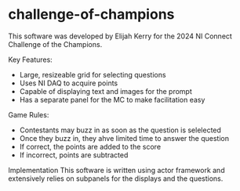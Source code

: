 # challenge-of-champions

This software was developed by Elijah Kerry for the 2024 NI Connect Challenge of the Champions.

Key Features:
- Large, resizeable grid for selecting questions
- Uses NI DAQ to acquire points
- Capable of displaying text and images for the prompt
- Has a separate panel for the MC to make facilitation easy

Game Rules:
- Contestants may buzz in as soon as the question is selelected
- Once they buzz in, they ahve limited time to answer the question
- If correct, the points are added to the score
- If incorrect, points are subtracted

Implementation
This software is written using actor framework and extensively relies on subpanels for the displays and the questions.
